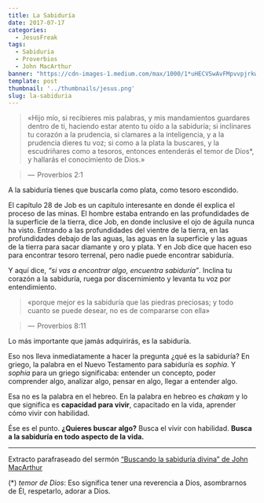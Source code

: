 ```yaml
---
title: La Sabiduría
date: 2017-07-17
categories:
  - JesusFreak
tags:
  - Sabiduria
  - Proverbios
  - John MacArthur
banner: "https://cdn-images-1.medium.com/max/1000/1*uHECVSwAvFMpvvpjrkwu0w.jpeg"
template: post
thumbnail: '../thumbnails/jesus.png'
slug: la-sabiduria
---
```


> «Hijo mío, si recibieres mis palabras, y mis mandamientos guardares dentro de ti, haciendo estar atento tu oído a la sabiduría; si inclinares tu corazón a la prudencia, si clamares a la inteligencia, y a la prudencia dieres tu voz; si como a la plata la buscares, y la escudriñares como a tesoros, entonces entenderás el temor de Dios*, y hallarás el conocimiento de Dios.» 

> —  Proverbios 2:1

A la sabiduría tienes que buscarla como plata, como tesoro escondido.

El capítulo 28 de Job es un capítulo interesante en donde él explica el proceso de las minas. El hombre estaba entrando en las profundidades de la superficie de la tierra, dice Job, en donde inclusive el ojo de águila nunca ha visto. Entrando a las profundidades del vientre de la tierra, en las profundidades debajo de las aguas, las aguas en la superficie y las aguas de la tierra para sacar diamante y oro y plata. Y en Job dice que hacen eso para encontrar tesoro terrenal, pero nadie puede encontrar sabiduría.

Y aquí dice, *“si vas a encontrar algo, encuentra sabiduría”*. Inclina tu corazón a la sabiduría, ruega por discernimiento y levanta tu voz por entendimiento.

> «porque mejor es la sabiduría que las piedras preciosas; y todo cuanto se puede desear, no es de compararse con ella» 

> —  Proverbios 8:11

Lo más importante que jamás adquirirás, es la sabiduría.

Eso nos lleva inmediatamente a hacer la pregunta ¿qué es la sabiduría? En griego, la palabra en el Nuevo Testamento para sabiduría es *sophia*. Y *sophia* para un griego significaba: entender un concepto, poder comprender algo, analizar algo, pensar en algo, llegar a entender algo.

Esa no es la palabra en el hebreo. En la palabra en hebreo es *chakam* y lo que significa es **capacidad para vivir**, capacitado en la vida, aprender cómo vivir con habilidad.

Ése es el punto. **¿Quieres buscar algo?** Busca el vivir con habilidad. **Busca a la sabiduría en todo aspecto de la vida.**

* * *

Extracto parafraseado del sermón [“Buscando la sabiduría divina” de John MacArthur](http://www.gracia.org/Productos.aspx?product=TMC135)

(*) _temor de Dios_: Eso significa tener una reverencia a Dios,
asombrarnos de Él, respetarlo, adorar a Dios.
